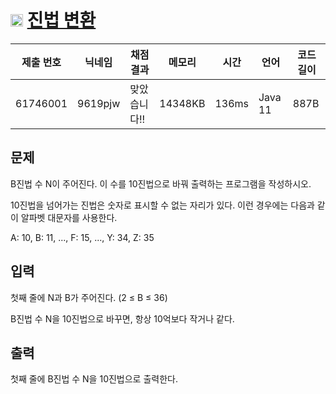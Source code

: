 # <img width="20px"  src="https://d2gd6pc034wcta.cloudfront.net/tier/4.svg" class="solvedac-tier"> [진법 변환](https://www.acmicpc.net/problem/2745) 

| 제출 번호 | 닉네임 | 채점 결과 | 메모리 | 시간 | 언어 | 코드 길이 |
|---|---|---|---|---|---|---|
|61746001|9619pjw|맞았습니다!! |14348KB|136ms|Java 11|887B|

## 문제
<p>B진법 수 N이 주어진다. 이 수를 10진법으로 바꿔 출력하는 프로그램을 작성하시오.</p>

<p>10진법을 넘어가는 진법은 숫자로 표시할 수 없는 자리가 있다. 이런 경우에는 다음과 같이 알파벳 대문자를 사용한다.</p>

<p>A: 10, B: 11, ..., F: 15, ..., Y: 34, Z: 35</p>

## 입력
<p>첫째 줄에 N과 B가 주어진다. (2 ≤ B ≤ 36)</p>

<p>B진법 수 N을 10진법으로 바꾸면, 항상 10억보다 작거나 같다.</p>

## 출력
<p>첫째 줄에 B진법 수 N을 10진법으로 출력한다.</p>

